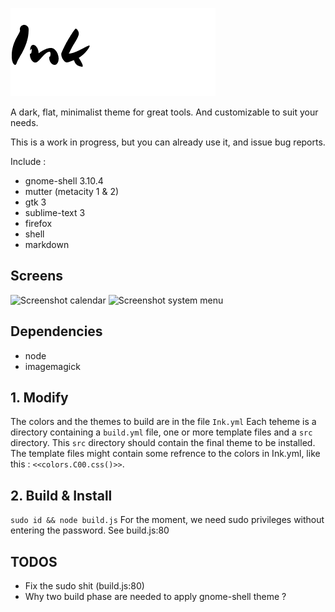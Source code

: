![Ink](logo.png)

A dark, flat, minimalist theme for great tools.
And customizable to suit your needs.

This is a work in progress, but you can already use it, and issue bug reports.

Include :

+ gnome-shell 3.10.4
+ mutter (metacity 1 & 2)
+ gtk 3
+ sublime-text 3
+ firefox
+ shell
+ markdown

## Screens

![Screenshot calendar](https://raw.github.com/etnbrd/Ink/master/screens/screen-calendar.png)
![Screenshot system menu](https://raw.github.com/etnbrd/Ink/master/screens/screen-sys.png)

## Dependencies

+ node
+ imagemagick

## 1. Modify

The colors and the themes to build are in the file `Ink.yml`
Each teheme is a directory containing a `build.yml` file, one or more template files and a `src` directory.
This `src` directory should contain the final theme to be installed.
The template files might contain some refrence to the colors in Ink.yml, like this : `<<colors.C00.css()>>`.

## 2. Build & Install

`sudo id && node build.js`
For the moment, we need sudo privileges without entering the password.
See build.js:80

## TODOS

+ Fix the sudo shit (build.js:80)
+ Why two build phase are needed to apply gnome-shell theme ?